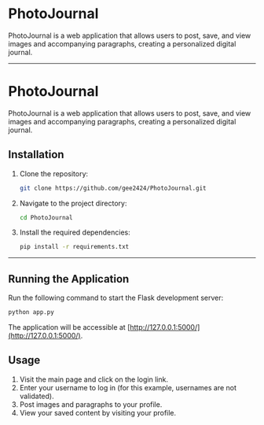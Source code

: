 # PhotoJournal
PhotoJournal is a web application that allows users to post, save, and view images and accompanying paragraphs, creating a personalized digital journal.
***
# PhotoJournal

PhotoJournal is a web application that allows users to post, save, and view images and accompanying paragraphs, creating a personalized digital journal.

## Installation

1. Clone the repository:
   ```sh
   git clone https://github.com/gee2424/PhotoJournal.git
   ```

2. Navigate to the project directory:
   ```sh
   cd PhotoJournal
   ```

3. Install the required dependencies:
   ```sh
   pip install -r requirements.txt
   ```
***
## Running the Application

Run the following command to start the Flask development server:
```sh
python app.py
```

The application will be accessible at [http://127.0.0.1:5000/](http://127.0.0.1:5000/).

## Usage

1. Visit the main page and click on the login link.
2. Enter your username to log in (for this example, usernames are not validated).
3. Post images and paragraphs to your profile.
4. View your saved content by visiting your profile.

